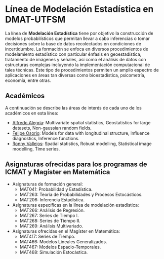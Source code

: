 # Línea de Modelación Estadística en DMAT-UTFSM

La línea de **Modelación Estadística** tiene por objetivo la construcción de modelos probabilísticos que permitan llevar a cabo inferencias o tomar decisiones sobre la base de datos recolectados en condiciones de incertidumbre. La formación se enfoca en diversos procedimientos de modelamiento estadístico con particular énfasis en geoestadística, tratamiento de imágenes y señales, así como el análisis de datos con estructuras complejas incluyendo la implementación computacional de tales técnicas. Este tipo de procedimientos permiten un amplio espectro de aplicaciones en áreas tan diversas como bioestadística, psicometría, economía, entre otras.

## Académicos
A continuación se describe las áreas de interés de cada uno de los académicos en esta línea:
* [Alfredo Alegría](https://sites.google.com/site/alfredoalegriajimenez/): Multivariate spatial statistics, Geostatistics for large datasets, Non-gaussian random fields.
* [Felipe Osorio](http://fosorios.mat.utfsm.cl/): Models for data with longitudinal structure, Influence diagnostics, Inference functions.
* [Ronny Vallejos](http://rvallejos.mat.utfsm.cl/): Spatial statistics, Robust modelling, Statistical image modelling, Time series.

## Asignaturas ofrecidas para los programas de ICMAT y Magíster en Matemática
* Asignaturas de formación general:
  - MAT041: Probabilidad y Estadística.
  - MAT263: Teoría de Probabilidades y Procesos Estocásticos.
  - MAT206: Inferencia Estadística.
* Asignaturas específicas en la línea de modelación estadística:
  - MAT266: Análisis de Regresión.
  - MAT267: Series de Tiempo I.
  - MAT268: Series de Tiempo II.
  - MAT269: Análisis Multivariado.
* Asignaturas ofrecidas en el Magíster en Matemática:
  - MAT417: Series de Tiempo.
  - MAT466: Modelos Lineales Generalizados.
  - MAT467: Modelos Espacio-Temporales.
  - MAT468: Simulación Estocástica.
